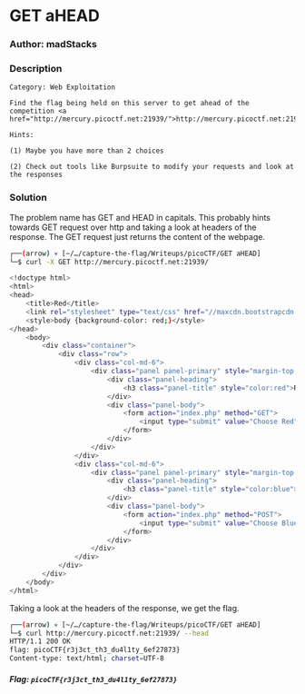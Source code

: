 
# GET aHEAD 

### Author: madStacks

### Description

```
Category: Web Exploitation

Find the flag being held on this server to get ahead of the competition <a href="http://mercury.picoctf.net:21939/">http://mercury.picoctf.net:21939/</a>

Hints:

(1) Maybe you have more than 2 choices

(2) Check out tools like Burpsuite to modify your requests and look at the responses

```

### Solution

The problem name has GET and HEAD in capitals. This probably hints towards GET request over http and taking a look at headers of the response. The GET request just returns the content of the webpage.

```bash
┌──(arrow) 💀 [~/…/capture-the-flag/Writeups/picoCTF/GET aHEAD]
└─$ curl -X GET http://mercury.picoctf.net:21939/                             

<!doctype html>
<html>
<head>
    <title>Red</title>
    <link rel="stylesheet" type="text/css" href="//maxcdn.bootstrapcdn.com/bootstrap/3.3.5/css/bootstrap.min.css">
	<style>body {background-color: red;}</style>
</head>
	<body>
		<div class="container">
			<div class="row">
				<div class="col-md-6">
					<div class="panel panel-primary" style="margin-top:50px">
						<div class="panel-heading">
							<h3 class="panel-title" style="color:red">Red</h3>
						</div>
						<div class="panel-body">
							<form action="index.php" method="GET">
								<input type="submit" value="Choose Red"/>
							</form>
						</div>
					</div>
				</div>
				<div class="col-md-6">
					<div class="panel panel-primary" style="margin-top:50px">
						<div class="panel-heading">
							<h3 class="panel-title" style="color:blue">Blue</h3>
						</div>
						<div class="panel-body">
							<form action="index.php" method="POST">
								<input type="submit" value="Choose Blue"/>
							</form>
						</div>
					</div>
				</div>
			</div>
		</div>
	</body>
</html>
```

Taking a look at the headers of the response, we get the flag.

```bash
┌──(arrow) 💀 [~/…/capture-the-flag/Writeups/picoCTF/GET aHEAD]
└─$ curl http://mercury.picoctf.net:21939/ --head
HTTP/1.1 200 OK
flag: picoCTF{r3j3ct_th3_du4l1ty_6ef27873}
Content-type: text/html; charset=UTF-8
```

##### Flag: `picoCTF{r3j3ct_th3_du4l1ty_6ef27873}`
